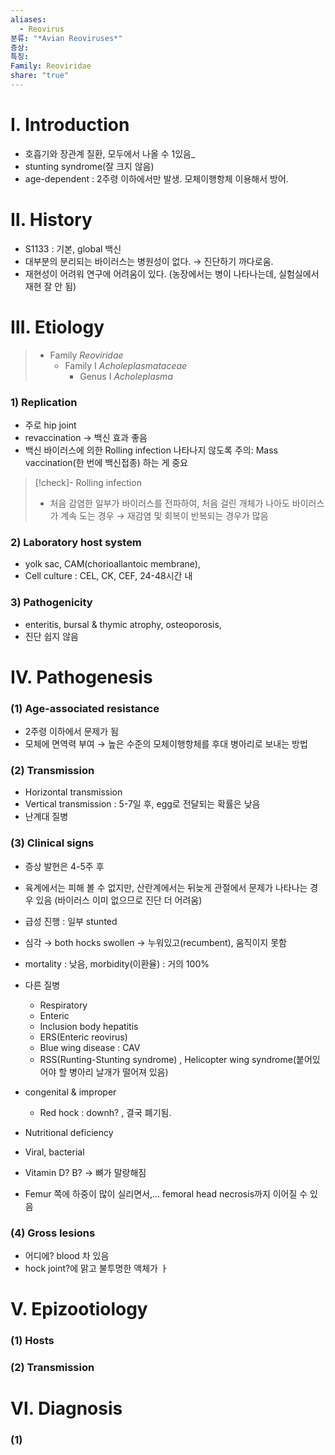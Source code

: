 ```yaml
---
aliases:
  - Reovirus
분류: "*Avian Reoviruses*"
증상: 
특징: 
Family: Reoviridae
share: "true"
---
```


# Ⅰ. Introduction
- 호흡기와 장관계 질환, 모두에서 나올 수 1있음_
- stunting syndrome(잘 크지 않음)
- age-dependent : 2주령 이하에서만 발생. 모체이행항체 이용해서 방어.

# Ⅱ. History
- S1133 : 기본, global 백신
- 대부분의 분리되는 바이러스는 병원성이 없다. → 진단하기 까다로움.
- 재현성이 어려워 연구에 어려움이 있다. (농장에서는 병이 나타나는데, 실험실에서 재현 잘 안 됨)

# Ⅲ. Etiology
> - Family *Reoviridae*
> 	- Family Ⅰ *Acholeplasmataceae*
> 		- Genus Ⅰ *Acholeplasma*

### 1) Replication
- 주로 hip joint
- revaccination → 백신 효과 좋음
- 백신 바이러스에 의한 Rolling infection 나타나지 않도록 주의: Mass vaccination(한 번에 백신접종) 하는 게 중요
>[!check]- Rolling infection
>- 처음 감염한 일부가 바이러스를 전파하여, 처음 걸린 개체가 나아도 바이러스가 계속 도는 경우 → 재감염 및 회복이 반복되는 경우가 많음

### 2) Laboratory host system
- yolk sac, CAM(chorioallantoic membrane), 
- Cell culture : CEL, CK, CEF, 24-48시간 내

### 3) Pathogenicity
- enteritis, bursal & thymic atrophy, osteoporosis, 
- 진단 쉽지 않음

# Ⅳ. Pathogenesis
### (1) Age-associated resistance
- 2주령 이하에서 문제가 됨
- 모체에 면역력 부여 → 높은 수준의 모체이행항체를 후대 병아리로 보내는 방법
### (2) Transmission
- Horizontal transmission
- Vertical transmission : 5-7일 후, egg로 전달되는 확률은 낮음
- 난계대 질병

### (3) Clinical signs
- 증상 발현은 4-5주 후
- 육계에서는 피해 볼 수 없지만, 산란계에서는 뒤늦게 관절에서 문제가 나타나는 경우 있음 (바이러스 이미 없으므로 진단 더 어려움)
- 급성 진행 : 일부 stunted
- 심각 → both hocks swollen → 누워있고(recumbent), 움직이지 못함
- mortality : 낮음, morbidity(이환율) : 거의 100%
- 다른 질병
	-  Respiratory
	- Enteric
	- Inclusion body hepatitis
	- ERS(Enteric reovirus)
	- Blue wing disease : CAV
	- RSS(Runting-Stunting syndrome) , Helicopter wing syndrome(붙어있어야 할 병아리 날개가 떨어져 있음)

- congenital & improper
	- Red hock : downh? , 결국 폐기됨.
- Nutritional deficiency
- Viral, bacterial
- Vitamin D? B? → 뼈가 말랑해짐
- Femur 쪽에 하중이 많이 실리면서,... femoral head necrosis까지 이어질 수 있음
### (4) Gross lesions
- 어디에? blood 차 있음 
- hock joint?에 맑고 불투명한 액체가 ㅏ 
# Ⅴ. Epizootiology
### (1) Hosts

### (2) Transmission

# Ⅵ.  Diagnosis
### (1) 

